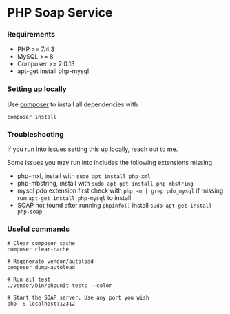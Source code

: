 # PHP Soap Service

### Requirements

- PHP >= 7.4.3
- MySQL >= 8
- Composer >= 2.0.13 
- apt-get install php-mysql

### Setting up locally

Use [composer](https://getcomposer.org/) to install all dependencies with

```shell
composer install 
```

### Troubleshooting

If you run into issues setting this up locally, reach out to me. 

Some issues you may run into includes the following extensions missing 

- php-mxl, install with `sudo apt install php-xml`
- php-mbstring, install with `sudo apt-get install php-mbstring`
- mysql pdo extension first check with `php -m | grep pdo_mysql` if missing run `apt-get install php-mysql` to install
- SOAP not found after running `phpinfo()` install `sudo apt-get install php-soap`


### Useful commands

```
# Clear composer cache 
composer clear-cache 

# Regenerate vendor/autoload
composer dump-autoload 

# Run all test  
./vendor/bin/phpunit tests --color

# Start the SOAP server. Use any port you wish
php -S localhost:12312

```